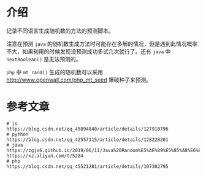 # 介绍
记录不同语言生成随机数的方法的预测脚本。

注意在预测 `java` 的随机数生成方法时可能存在多解的情况，但是遇到此情况概率不大，如果利用的时候发现没预测成功多试几次就行了。还有 `java` 中 `nextBoolean()` 是无法预测的。

`php` 中 `mt_rand()` 生成的随机数可以采用 http://www.openwall.com/php_mt_seed 爆破种子来预测。

# 参考文章

```
# js
https://blog.csdn.net/qq_45894840/article/details/127910796
# python
https://blog.csdn.net/qq_42557115/article/details/128228201
# java
https://zgjx6.github.io/2019/06/11/Java%20Random%E5%AE%89%E5%85%A8%E6%80%A7%E5%88%86%E6%9E%90/
https://xz.aliyun.com/t/5284
# php
https://blog.csdn.net/qq_45521281/article/details/107302795
```